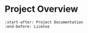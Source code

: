 Project Overview
================
```{include} ../../../README.md
:start-after: Project Documentation
:end-before: License
```

